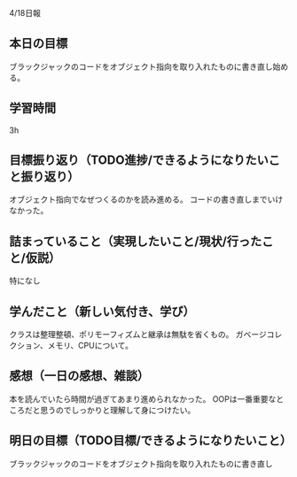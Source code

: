 4/18日報
## 本日の目標
ブラックジャックのコードをオブジェクト指向を取り入れたものに書き直し始める。
## 学習時間
3h
## 目標振り返り（TODO進捗/できるようになりたいこと振り返り）
オブジェクト指向でなぜつくるのかを読み進める。
コードの書き直しまでいけなかった。
## 詰まっていること（実現したいこと/現状/行ったこと/仮説）
特になし
## 学んだこと（新しい気付き、学び）
クラスは整理整頓、ポリモーフィズムと継承は無駄を省くもの。
ガベージコレクション、メモリ、CPUについて。
## 感想（一日の感想、雑談）
本を読んでいたら時間が過ぎてあまり進められなかった。
OOPは一番重要なところだと思うのでしっかりと理解して身につけたい。
## 明日の目標（TODO目標/できるようになりたいこと）
ブラックジャックのコードをオブジェクト指向を取り入れたものに書き直し
